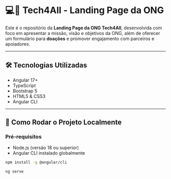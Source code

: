 # 💻👧 Tech4All - Landing Page da ONG

Este é o repositório da **Landing Page da ONG Tech4All**, desenvolvida com foco em apresentar a missão, visão e objetivos da ONG, além de oferecer um formulário para **doações** e promover engajamento com parceiros e apoiadores.

---

## 🛠️ Tecnologias Utilizadas

- Angular 17+
- TypeScript
- Bootstrap 5
- HTML5 & CSS3
- Angular CLI

---

## 🚀 Como Rodar o Projeto Localmente

### Pré-requisitos

- Node.js (versão 18 ou superior)
- Angular CLI instalado globalmente

```bash
npm install -g @angular/cli
```

```bash
ng serve
```
